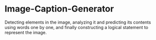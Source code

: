 # Image-Caption-Generator
Detecting elements in the image, analyzing it and predicting its contents using words one by one, and finally constructing a logical statement to represent the image.
